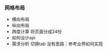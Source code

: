 ### 网格布局
- 横向布局 <row>
- 纵向布局 <col>
- 跨度计算 将页面分成24份
  <g-row gutter="12">
    <g-col span="12">
  </g-row>
- 如何设计api  
- 需求分析
  切换tab
    没有思路：参考业界如何实现

